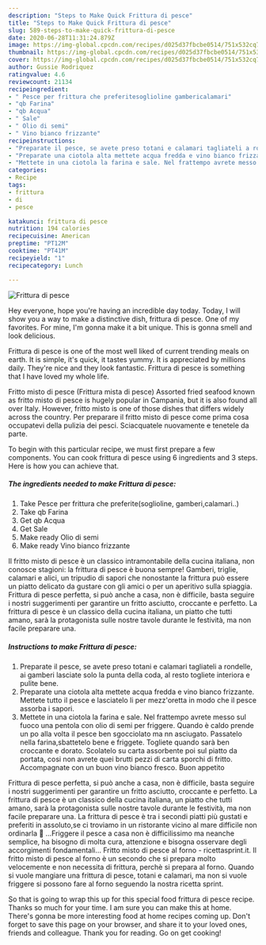 ```yaml
---
description: "Steps to Make Quick Frittura di pesce"
title: "Steps to Make Quick Frittura di pesce"
slug: 589-steps-to-make-quick-frittura-di-pesce
date: 2020-06-28T11:31:24.879Z
image: https://img-global.cpcdn.com/recipes/d025d37fbcbe0514/751x532cq70/frittura-di-pesce-recipe-main-photo.jpg
thumbnail: https://img-global.cpcdn.com/recipes/d025d37fbcbe0514/751x532cq70/frittura-di-pesce-recipe-main-photo.jpg
cover: https://img-global.cpcdn.com/recipes/d025d37fbcbe0514/751x532cq70/frittura-di-pesce-recipe-main-photo.jpg
author: Gussie Rodriquez
ratingvalue: 4.6
reviewcount: 21134
recipeingredient:
- " Pesce per frittura che preferitesoglioline gambericalamari"
- "qb Farina"
- "qb Acqua"
- " Sale"
- " Olio di semi"
- " Vino bianco frizzante"
recipeinstructions:
- "Preparate il pesce, se avete preso totani e calamari tagliateli a rondelle, ai gamberi lasciate solo la punta della coda, al resto togliete interiora e pulite bene."
- "Preparate una ciotola alta mettete acqua fredda e vino bianco frizzante. Mettete tutto il pesce e lasciatelo li per mezz&#39;oretta in modo che il pesce assorba i sapori."
- "Mettete in una ciotola la farina e sale. Nel frattempo avrete messo sul fuoco una pentola con olio di semi per friggere. Quando è caldo prende un po alla volta il pesce ben sgocciolato ma nn asciugato. Passatelo nella farina,sbattetelo bene e friggete. Togliete quando sarà ben croccante e dorato. Scolatelo su carta assorbente poi sul piatto da portata, cosi non avrete quei brutti pezzi di carta sporchi di fritto. Accompagnate con un buon vino bianco fresco. Buon appetito"
categories:
- Recipe
tags:
- frittura
- di
- pesce

katakunci: frittura di pesce 
nutrition: 194 calories
recipecuisine: American
preptime: "PT12M"
cooktime: "PT41M"
recipeyield: "1"
recipecategory: Lunch

---
```



![Frittura di pesce](https://img-global.cpcdn.com/recipes/d025d37fbcbe0514/751x532cq70/frittura-di-pesce-recipe-main-photo.jpg)

Hey everyone, hope you're having an incredible day today. Today, I will show you a way to make a distinctive dish, frittura di pesce. One of my favorites. For mine, I'm gonna make it a bit unique. This is gonna smell and look delicious.

Frittura di pesce is one of the most well liked of current trending meals on earth. It is simple, it's quick, it tastes yummy. It is appreciated by millions daily. They're nice and they look fantastic. Frittura di pesce is something that I have loved my whole life.

Fritto misto di pesce (Frittura mista di pesce) Assorted fried seafood known as fritto misto di pesce is hugely popular in Campania, but it is also found all over Italy. However, fritto misto is one of those dishes that differs widely across the country. Per preparare il fritto misto di pesce come prima cosa occupatevi della pulizia dei pesci. Sciacquatele nuovamente e tenetele da parte.


To begin with this particular recipe, we must first prepare a few components. You can cook frittura di pesce using 6 ingredients and 3 steps. Here is how you can achieve that.

<!--inarticleads1-->

##### The ingredients needed to make Frittura di pesce:

1. Take  Pesce per frittura che preferite(soglioline, gamberi,calamari..)
1. Take qb Farina
1. Get qb Acqua
1. Get  Sale
1. Make ready  Olio di semi
1. Make ready  Vino bianco frizzante


Il fritto misto di pesce è un classico intramontabile della cucina italiana, non conosce stagioni: la frittura di pesce è buona sempre! Gamberi, triglie, calamari e alici, un tripudio di sapori che nonostante la frittura può essere un piatto delicato da gustare con gli amici o per un aperitivo sulla spiaggia. Frittura di pesce perfetta, si può anche a casa, non è difficile, basta seguire i nostri suggerimenti per garantire un fritto asciutto, croccante e perfetto. La frittura di pesce è un classico della cucina italiana, un piatto che tutti amano, sarà la protagonista sulle nostre tavole durante le festività, ma non facile preparare una. 

<!--inarticleads2-->

##### Instructions to make Frittura di pesce:

1. Preparate il pesce, se avete preso totani e calamari tagliateli a rondelle, ai gamberi lasciate solo la punta della coda, al resto togliete interiora e pulite bene.
1. Preparate una ciotola alta mettete acqua fredda e vino bianco frizzante. Mettete tutto il pesce e lasciatelo li per mezz&#39;oretta in modo che il pesce assorba i sapori.
1. Mettete in una ciotola la farina e sale. Nel frattempo avrete messo sul fuoco una pentola con olio di semi per friggere. Quando è caldo prende un po alla volta il pesce ben sgocciolato ma nn asciugato. Passatelo nella farina,sbattetelo bene e friggete. Togliete quando sarà ben croccante e dorato. Scolatelo su carta assorbente poi sul piatto da portata, cosi non avrete quei brutti pezzi di carta sporchi di fritto. Accompagnate con un buon vino bianco fresco. Buon appetito


Frittura di pesce perfetta, si può anche a casa, non è difficile, basta seguire i nostri suggerimenti per garantire un fritto asciutto, croccante e perfetto. La frittura di pesce è un classico della cucina italiana, un piatto che tutti amano, sarà la protagonista sulle nostre tavole durante le festività, ma non facile preparare una. La frittura di pesce è tra i secondi piatti più gustati e preferiti in assoluto,se ci troviamo in un ristorante vicino al mare difficile non ordinarla 🙂 …Friggere il pesce a casa non è difficilissimo ma neanche semplice, ha bisogno di molta cura, attenzione e bisogna osservare degli accorgimenti fondamentali… Fritto misto di pesce al forno - ricettasprint.it. Il fritto misto di pesce al forno è un secondo che si prepara molto velocemente e non necessita di frittura, perchè si prepara al forno. Quando si vuole mangiare una frittura di pesce, totani e calamari, ma non si vuole friggere si possono fare al forno seguendo la nostra ricetta sprint. 

So that is going to wrap this up for this special food frittura di pesce recipe. Thanks so much for your time. I am sure you can make this at home. There's gonna be more interesting food at home recipes coming up. Don't forget to save this page on your browser, and share it to your loved ones, friends and colleague. Thank you for reading. Go on get cooking!
